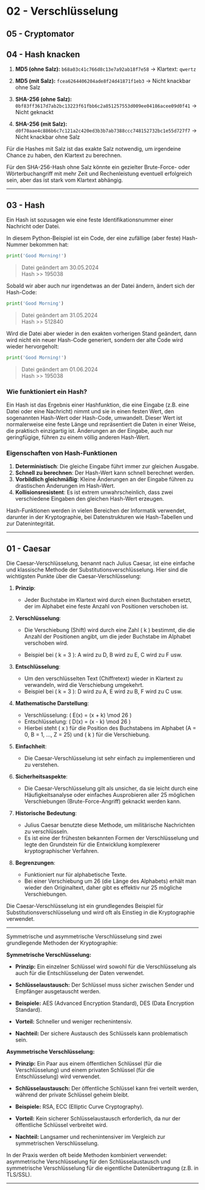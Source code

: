 # 02 - Verschlüsselung

## 05 - Cryptomator



## 04 - Hash knacken

1. **MD5 (ohne Salz):** `b68a03c41c766d8c13e7a92ab18f7e58` -> Klartext: `qwertz`

2. **MD5 (mit Salz):** `fcea6264406204ade8f24d41871f1eb3` -> Nicht knackbar ohne Salz

3. **SHA-256 (ohne Salz):** `0bf83ff3617d7ab2bc13223f61fbb6c2a851257553d009ee04186acee09d0f41` -> Nicht geknackt

4. **SHA-256 (mit Salz):** `d0f70aae4c886b6c7c121a2c420ed3b3b7ab7388ccc748152732bc1e55d727f7` -> Nicht knackbar ohne Salz

Für die Hashes mit Salz ist das exakte Salz notwendig, um irgendeine Chance zu haben, den Klartext zu berechnen. 

Für den SHA-256-Hash ohne Salz könnte ein gezielter Brute-Force- oder Wörterbuchangriff mit mehr Zeit und Rechenleistung eventuell erfolgreich sein, aber das ist stark vom Klartext abhängig.

***

## 03 - Hash

Ein Hash ist sozusagen wie eine feste Identifikationsnummer einer Nachricht oder Datei.

In diesem Python-Beispiel ist ein Code, der eine zufällige (aber feste) Hash-Nummer bekommen hat:

~~~py
print('Good Morning!')
~~~
> Datei geändert am 30.05.2024 <br>
Hash >> 195038

Sobald wir aber auch nur irgendetwas an der Datei ändern, ändert sich der Hash-Code:

~~~py
print('Good Morning')
~~~
> Datei geändert am 31.05.2024 <br>
Hash >> 512840

Wird die Datei aber wieder in den exakten vorherigen Stand geändert, dann wird nicht ein neuer Hash-Code generiert, sondern der alte Code wird wieder hervorgeholt:

~~~py
print('Good Morning!')
~~~
> Datei geändert am 01.06.2024 <br>
Hash >> 195038

### Wie funktioniert ein Hash?

Ein Hash ist das Ergebnis einer Hashfunktion, die eine Eingabe (z.B. eine Datei oder eine Nachricht) nimmt und sie in einen festen Wert, den sogenannten Hash-Wert oder Hash-Code, umwandelt. Dieser Wert ist normalerweise eine feste Länge und repräsentiert die Daten in einer Weise, die praktisch einzigartig ist. Änderungen an der Eingabe, auch nur geringfügige, führen zu einem völlig anderen Hash-Wert.

### Eigenschaften von Hash-Funktionen

1. **Deterministisch**: Die gleiche Eingabe führt immer zur gleichen Ausgabe.
2. **Schnell zu berechnen**: Der Hash-Wert kann schnell berechnet werden.
3. **Vorbildlich gleichmäßig**: Kleine Änderungen an der Eingabe führen zu drastischen Änderungen im Hash-Wert.
4. **Kollisionsresistent**: Es ist extrem unwahrscheinlich, dass zwei verschiedene Eingaben den gleichen Hash-Wert erzeugen.

Hash-Funktionen werden in vielen Bereichen der Informatik verwendet, darunter in der Kryptographie, bei Datenstrukturen wie Hash-Tabellen und zur Datenintegrität.

***

## 01 - Caesar

Die Caesar-Verschlüsselung, benannt nach Julius Caesar, ist eine einfache und klassische Methode der Substitutionsverschlüsselung. Hier sind die wichtigsten Punkte über die Caesar-Verschlüsselung:

1. **Prinzip**:
   - Jeder Buchstabe im Klartext wird durch einen Buchstaben ersetzt, der im Alphabet eine feste Anzahl von Positionen verschoben ist.

2. **Verschlüsselung**:
   - Die Verschiebung (Shift) wird durch eine Zahl \( k \) bestimmt, die die Anzahl der Positionen angibt, um die jeder Buchstabe im Alphabet verschoben wird.
   
   - Beispiel bei \( k = 3 \): A wird zu D, B wird zu E, C wird zu F usw.

3. **Entschlüsselung**:
   - Um den verschlüsselten Text (Chiffretext) wieder in Klartext zu verwandeln, wird die Verschiebung umgekehrt.
   - Beispiel bei \( k = 3 \): D wird zu A, E wird zu B, F wird zu C usw.

4. **Mathematische Darstellung**:
   - Verschlüsselung: \( E(x) = (x + k) \mod 26 \)
   - Entschlüsselung: \( D(x) = (x - k) \mod 26 \)
   - Hierbei steht \( x \) für die Position des Buchstabens im Alphabet (A = 0, B = 1, ..., Z = 25) und \( k \) für die Verschiebung.

5. **Einfachheit**:
   - Die Caesar-Verschlüsselung ist sehr einfach zu implementieren und zu verstehen.

6. **Sicherheitsaspekte**:
   - Die Caesar-Verschlüsselung gilt als unsicher, da sie leicht durch eine Häufigkeitsanalyse oder einfaches Ausprobieren aller 25 möglichen Verschiebungen (Brute-Force-Angriff) geknackt werden kann.

7. **Historische Bedeutung**:
   - Julius Caesar benutzte diese Methode, um militärische Nachrichten zu verschlüsseln.
   - Es ist eine der frühesten bekannten Formen der Verschlüsselung und legte den Grundstein für die Entwicklung komplexerer kryptographischer Verfahren.

8. **Begrenzungen**:
   - Funktioniert nur für alphabetische Texte.
   - Bei einer Verschiebung um 26 (die Länge des Alphabets) erhält man wieder den Originaltext, daher gibt es effektiv nur 25 mögliche Verschiebungen.

Die Caesar-Verschlüsselung ist ein grundlegendes Beispiel für Substitutionsverschlüsselung und wird oft als Einstieg in die Kryptographie verwendet.

***

Symmetrische und asymmetrische Verschlüsselung sind zwei grundlegende Methoden der Kryptographie:

**Symmetrische Verschlüsselung:**
- **Prinzip:** Ein einzelner Schlüssel wird sowohl für die Verschlüsselung als auch für die Entschlüsselung der Daten verwendet.

- **Schlüsselaustausch:** Der Schlüssel muss sicher zwischen Sender und Empfänger ausgetauscht werden.

- **Beispiele:** AES (Advanced Encryption Standard), DES (Data Encryption Standard).

- **Vorteil:** Schneller und weniger rechenintensiv.

- **Nachteil:** Der sichere Austausch des Schlüssels kann problematisch sein.

**Asymmetrische Verschlüsselung:**
- **Prinzip:** Ein Paar aus einem öffentlichen Schlüssel (für die Verschlüsselung) und einem privaten Schlüssel (für die Entschlüsselung) wird verwendet.

- **Schlüsselaustausch:** Der öffentliche Schlüssel kann frei verteilt werden, während der private Schlüssel geheim bleibt.

- **Beispiele:** RSA, ECC (Elliptic Curve Cryptography).
- **Vorteil:** Kein sicherer Schlüsselaustausch erforderlich, da nur der öffentliche Schlüssel verbreitet wird.

- **Nachteil:** Langsamer und rechenintensiver im Vergleich zur symmetrischen Verschlüsselung.

In der Praxis werden oft beide Methoden kombiniert verwendet: asymmetrische Verschlüsselung für den Schlüsselaustausch und symmetrische Verschlüsselung für die eigentliche Datenübertragung (z.B. in TLS/SSL).

***

